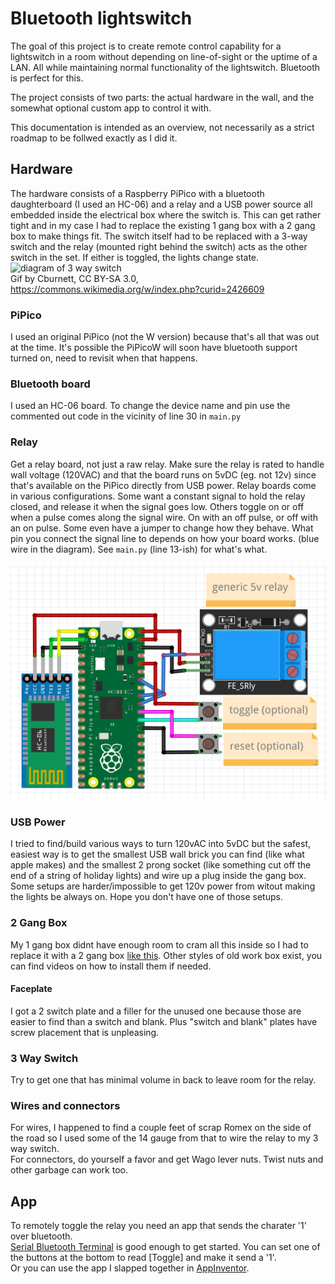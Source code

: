 # Bluetooth lightswitch
The goal of this project is to create remote control capability for a lightswitch in a room without depending on line-of-sight or the uptime of a LAN. All while maintaining normal functionality of the lightswitch.
Bluetooth is perfect for this.

The project consists of two parts: the actual hardware in the wall, and the somewhat optional custom app to control it with.

This documentation is intended as an overview, not necessarily as a strict roadmap to be follwed exactly as I did it.
## Hardware
The hardware consists of a Raspberry PiPico with a bluetooth daughterboard (I used an HC-06) and a relay and a USB power source all embedded inside the electrical box where the switch is. This can get rather tight and in my case I had to replace the existing 1 gang box with a 2 gang box to make things fit. The switch itself had to be replaced with a 3-way switch and the relay (mounted right behind the switch) acts as the other switch in the set. If either is toggled, the lights change state.  
![diagram of 3 way switch](https://upload.wikimedia.org/wikipedia/commons/thumb/7/75/3-way_switch_animated.gif/320px-3-way_switch_animated.gif)  
Gif by Cburnett, CC BY-SA 3.0, https://commons.wikimedia.org/w/index.php?curid=2426609

### PiPico
I used an original PiPico (not the W version) because that's all that was out at the time. It's possible the PiPicoW will soon have bluetooth support turned on, need to revisit when that happens.
### Bluetooth board
I used an HC-06 board. To change the device name and pin use the commented out code in the vicinity of line 30 in `main.py`
### Relay
Get a relay board, not just a raw relay. Make sure the relay is rated to handle wall voltage (120VAC) and that the board runs on 5vDC (eg. not 12v) since that's available on the PiPico directly from USB power.
Relay boards come in various configurations. Some want a constant signal to hold the relay closed, and release it when the signal goes low. Others toggle on or off when a pulse comes along the signal wire. On with an off pulse, or off with an on pulse. Some even have a jumper to change how they behave. What pin you connect the signal line to depends on how your board works. (blue wire in the diagram). See `main.py` (line 13-ish) for what's what.

![wiring diagram](img/wiring_layout.png)
### USB Power
I tried to find/build various ways to turn 120vAC into 5vDC but the safest, easiest way is to get the smallest USB wall brick you can find (like what apple makes) and the smallest 2 prong socket (like something cut off the end of a string of holiday lights) and wire up a plug inside the gang box. Some setups are harder/impossible to get 120v power from witout making the lights be always on. Hope you don't have one of those setups.
### 2 Gang Box
My 1 gang box didnt have enough room to cram all this inside so I had to replace it with a 2 gang box [like this](https://www.youtube.com/watch?v=1bre8JtsUXI). Other styles of old work box exist, you can find videos on how to install them if needed.
#### Faceplate
I got a 2 switch plate and a filler for the unused one because those are easier to find than a switch and blank. Plus "switch and blank" plates have screw placement that is unpleasing.
### 3 Way Switch
Try to get one that has minimal volume in back to leave room for the relay.
### Wires and connectors
For wires, I happened to find a couple feet of scrap Romex on the side of the road so I used some of the 14 gauge from that to wire the relay to my 3 way switch.  
For connectors, do yourself a favor and get Wago lever nuts. Twist nuts and other garbage can work too.
## App
To remotely toggle the relay you need an app that sends the charater '1' over bluetooth.  
[Serial Bluetooth Terminal](https://play.google.com/store/apps/details?id=de.kai_morich.serial_bluetooth_terminal&hl=en_US&gl=US) is good enough to get started. You can set one of the buttons at the bottom to read [Toggle] and make it send a '1'.  
Or you can use the app I slapped together in [AppInventor](http://ai2.appinventor.mit.edu).